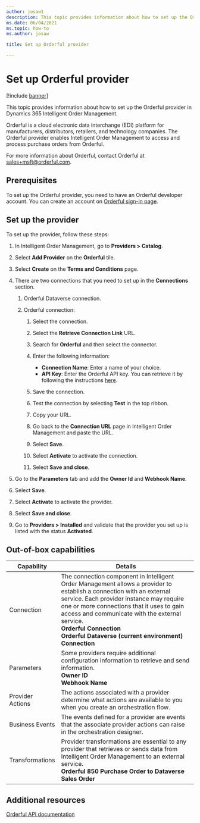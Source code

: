```yaml
---
author: josaw1
description: This topic provides information about how to set up the Orderful provider in Dynamics 365 Intelligent Order Management.
ms.date: 06/04/2021
ms.topic: how-to
ms.author: josaw

title: Set up Orderful provider

---
```


# Set up Orderful provider

[!include [banner](includes/banner.md)]


This topic provides information about how to set up the Orderful provider in Dynamics 365 Intelligent Order Management.

Orderful is a cloud electronic data interchange (EDI) platform for manufacturers, distributors, retailers, and technology companies. The Orderful provider enables Intelligent Order Management to access and process purchase orders from Orderful.  
  
For more information about Orderful, contact Orderful at <sales+msft@orderful.com>. 

## Prerequisites

To set up the Orderful provider, you need to have an Orderful developer account. You can create an account on [Orderful sign-in page](https://ui.orderful.com).

## Set up the provider

To set up the provider, follow these steps:

1. In Intelligent Order Management, go to **Providers &gt; Catalog**.

2. Select **Add Provider** on the **Orderful** tile.

3. Select **Create** on the **Terms and Conditions** page.

4. There are two connections that you need to set up in the **Connections** section.

    1. Orderful Dataverse connection.

    2. Orderful connection:

       1. Select the connection.

       1. Select the **Retrieve Connection Link** URL.

       1. Search for **Orderful** and then select the connector.

       1. Enter the following information: 
          - **Connection Name**: Enter a name of your choice.
          - **API Key**: Enter the Orderful API key. You can retrieve it by following the instructions [here](https://ui.orderful.com/settings/api-credentials).

       1. Save the connection.

       1. Test the connection by selecting **Test** in the top ribbon.

       1. Copy your URL.

       1. Go back to the **Connection URL** page in Intelligent Order Management and paste the URL.

       1. Select **Save**.

       1. Select **Activate** to activate the connection.

       1. Select **Save and close**.

5.  Go to the **Parameters** tab and add the **Owner Id** and **Webhook Name**. 

6. Select **Save**.

7. Select **Activate** to activate the provider.

8. Select **Save and close**.

9. Go to **Providers > Installed** and validate that the provider you set up is listed with the status **Activated**.


##  Out-of-box capabilities

|  Capability | Details |
| ------------------ | -------------------------------- |
|    Connection             |   The connection component in Intelligent Order Management allows a provider to establish a connection with an external service. Each provider instance may require one or more connections that it uses to gain access and communicate with the external service.<br>**Orderful Connection**<br>**Orderful Dataverse (current environment) Connection**</br>   |
|    Parameters             |    Some providers require additional configuration information to retrieve and send information.<br>**Owner ID**<br>**Webhook Name**</br>  |
|    Provider   Actions     |    The actions associated with a provider determine what actions are available to you when you create an orchestration flow.   |
|    Business   Events      |   The events defined for a provider are events that the associate provider actions can raise in the orchestration designer.        |
|    Transformations        |    Provider transformations are essential to any provider that retrieves or sends data from Intelligent Order Management to an external service.<br>**Orderful 850 Purchase Order to Dataverse Sales Order**</br>  |

## Additional resources
[Orderful API documentation](https://docs.orderful.com/)

